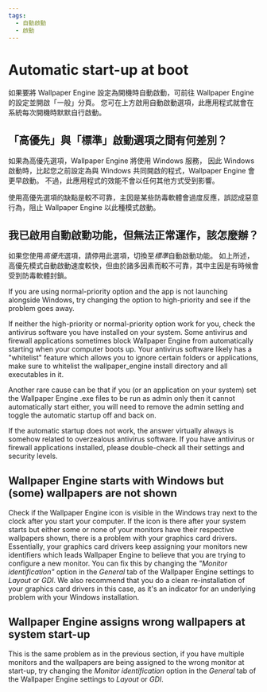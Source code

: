 ```yaml
---
tags:
  - 自動啟動
  - 啟動
---
```


# Automatic start-up at boot

如果要將 Wallpaper Engine 設定為開機時自動啟動，可前往 Wallpaper Engine 的設定並開啟「一般」分頁。 您可在上方啟用自動啟動選項，此應用程式就會在系統每次開機時默默自行啟動。

## 「高優先」與「標準」啟動選項之間有何差別？

如果為高優先選項，Wallpaper Engine 將使用 Windows 服務， 因此 Windows 啟動時，比起您之前設定為與 Windows 共同開啟的程式，Wallpaper Engine 會更早啟動。 不過，此應用程式的效能不會以任何其他方式受到影響。

使用高優先選項的缺點是較不可靠，主因是某些防毒軟體會過度反應，誤認成惡意行為，阻止 Wallpaper Engine 以此種模式啟動。

## 我已啟用自動啟動功能，但無法正常運作，該怎麼辦？

如果您使用*高優先*選項，請停用此選項，切換至*標準*自動啟動功能。 如上所述，高優先模式自動啟動速度較快，但由於諸多因素而較不可靠，其中主因是有時候會受到防毒軟體封鎖。

If you are using normal-priority option and the app is not launching alongside Windows, try changing the option to high-priority and see if the problem goes away.

If neither the high-priority or normal-priority option work for you, check the antivirus software you have installed on your system. Some antivirus and firewall applications sometimes block Wallpaper Engine from automatically starting when your computer boots up. Your antivirus software likely has a "whitelist" feature which allows you to ignore certain folders or applications, make sure to whitelist the wallpaper_engine install directory and all executables in it.

Another rare cause can be that if you (or an application on your system) set the Wallpaper Engine .exe files to be run as admin only then it cannot automatically start either, you will need to remove the admin setting and toggle the automatic startup off and back on.

If the automatic startup does not work, the answer virtually always is somehow related to overzealous antivirus software. If you have antivirus or firewall applications installed, please double-check all their settings and security levels.

## Wallpaper Engine starts with Windows but (some) wallpapers are not shown

 Check if the Wallpaper Engine icon is visible in the Windows tray next to the clock after you start your computer. If the icon is there after your system starts but either some or none of your monitors have their respective wallpapers shown, there is a problem with your graphics card drivers. Essentially, your graphics card drivers keep assigning your monitors new identifiers which leads Wallpaper Engine to believe that you are trying to configure a new monitor. You can fix this by changing the *"Monitor identification"* option in the *General* tab of the Wallpaper Engine settings to *Layout* or *GDI*. We also recommend that you do a clean re-installation of your graphics card drivers in this case, as it's an indicator for an underlying problem with your Windows installation.

 ## Wallpaper Engine assigns wrong wallpapers at system start-up

 This is the same problem as in the previous section, if you have multiple monitors and the wallpapers are being assigned to the wrong monitor at start-up, try changing the *Monitor identification* option in the *General* tab of the Wallpaper Engine settings to *Layout* or *GDI*.